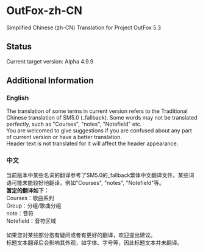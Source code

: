 # OutFox-zh-CN
Simplified Chinese (zh-CN) Translation for Project OutFox 5.3

## Status
Current target version: Alpha 4.9.9

## Additional Information
### English
The translation of some terms in current version refers to the Traditional Chinese translation of SM5.0 (\_fallback). Some words may not be translated perfectly, such as "Courses", "notes", "Notefield" etc.<br>
You are welcomed to give suggestions if you are confused about any part of current version or have a better translation.<br>
Header text is not translated for it will affect the header appearance.

### 中文
当前版本中某些名词的翻译参考了SM5.0的\_fallback繁体中文翻译文件。某些词语可能未能较好地翻译，例如"Courses", "notes", "Notefield"等。<br>
**暂定的翻译如下：**<br>
Courses：歌曲系列<br>
Group：分组/歌曲分组<br>
note：音符<br>
Notefield：音符区域<br><br>
如果您对某些部分抱有疑问或者有更好的翻译，欢迎提出建议。<br>
标题文本翻译后会影响其外观，如字体、字号等，因此标题文本并未翻译。
